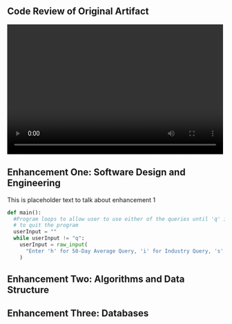 
## Code Review of Original Artifact
<video src="2 CS499 Milestone 1.mp4" width="500" height="300" controls preload></video>

## Enhancement One: Software Design and Engineering
This is placeholder text to talk about enhancement 1
```python
def main():
  #Program loops to allow user to use either of the queries until 'q' is entered 
  # to quit the program
  userInput = ""
  while userInput != "q":
    userInput = raw_input(
      "Enter 'h' for 50-Day Average Query, 'i' for Industry Query, 's' for Sector Query, or 'q' to quit: "
    )
```
## Enhancement Two: Algorithms and Data Structure
## Enhancement Three: Databases
